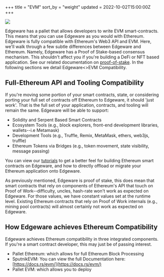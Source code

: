 +++
title = "EVM"
sort_by = "weight"
updated = 2022-10-02T15:00:00Z
+++

![](../../../../../.gitbook/assets/124-1245885\_ethereum-logo-eth-coin-logo-png-transparent-png.png)

Edgeware has a pallet that allows developers to write EVM smart-contracts. This means that you can use Edgeware as you would with Ethereum. Edgeware is fully compatible with Ethereum's Web3 API and EVM. Here, we'll walk through a few subtle differences between Edgeware and Ethereum. Namely, Edgeware has a Proof of Stake-based consensus mechanism. This shouldn't affect you if you're building a DeFi or NFT based application. See our related documentation on [proof-of-stake](https://docs.edgewa.re/edgeware-runtime/consensus). In the following sections we detail Edgeware<>EVM Compatibility.

## Full-Ethereum API and Tooling Compatibility

If you're moving some portion of your smart contracts, state, or considering porting your full set of contracts off Ethereum to Edgeware, it should 'just work'. That is the full set of your application, contracts, and tooling will remain the same. Edgeware will be able to support:

* Solidity and Serpent Based Smart Contracts
* Ecosystem Tools (e.g., block explorers, front-end development libraries, wallets--i.e Metamask)
* Development Tools (e.g., Truffle, Remix, MetaMask, ethers, web3js, truffle)
* Ethereum Tokens via Bridges (e.g., token movement, state visibility, message passing)

You can view our [tutorials](https://contracts.edgewa.re) to get a better feel for building Ethereum smart contracts on Edgeware, and how to directly offload or migrate your Ethereum application onto Edgeware.

As previously mentioned, Edgeware is proof of stake, this does mean that smart contracts that rely on components of Ethereum's API that touch on Proof of Work--difficulty, uncles, hash-rate won't work as expected on Edgeware. For those values, we have constant values set at the runtime level. Existing Ethereum contracts that rely on Proof of Work internals (e.g., mining pool contracts) will almost certainly not work as expected on Edgeware.

## How Edgeware achieves Ethereum Compatibility

Edgeware achieves Ethereum compatibility in three integrated components. If you're a smart contract developer, this may just be of passing interest.

* Pallet Ethereum: which allows for full Ethereum Block Processing
* SputnikEVM: You can view the full Documentation here: [https://docs.rs/evm/](https://docs.rs/evm/)
* Pallet EVM: which allows you to deploy

